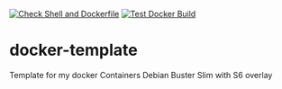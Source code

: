 [![Check Shell and Dockerfile](https://github.com/Jeremie-C/docker-template/actions/workflows/check_code.yml/badge.svg)](https://github.com/Jeremie-C/docker-template/actions/workflows/check_code.yml)
[![Test Docker Build](https://github.com/Jeremie-C/docker-template/actions/workflows/test_build.yml/badge.svg)](https://github.com/Jeremie-C/docker-template/actions/workflows/test_build.yml)


# docker-template
Template for my docker Containers
Debian Buster Slim with S6 overlay

